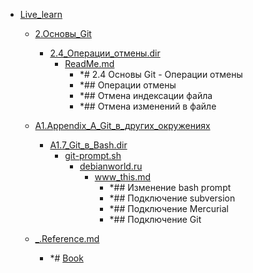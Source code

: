 - <a href = "E:\Node_projects\Node_Way\NBase\_Md\_Index\_Git\content\Docs\git-scm.com\Live_learn\cat.Live_learn\dir.Live_learn.md">Live_learn</a>
    - <a href = "E:\Node_projects\Node_Way\NBase\_Md\_Index\_Git\content\Docs\git-scm.com\Live_learn\2.Основы_Git\cat.2.Основы_Git\dir.2.Основы_Git.md">2.Основы_Git</a>
        - <a href = "E:\Node_projects\Node_Way\NBase\_Md\_Index\_Git\content\Docs\git-scm.com\Live_learn\2.Основы_Git\2.4_Операции_отмены.dir\cat.2.4_Операции_отмены.dir\dir.2.4_Операции_отмены.dir.md">2.4_Операции_отмены.dir</a>
            - <a href = "E:\Node_projects\Node_Way\NBase\_Md\_Index\_Git\content\Docs\git-scm.com\Live_learn\2.Основы_Git\2.4_Операции_отмены.dir\ReadMe.md">ReadMe.md</a>
                - *# 2.4 Основы Git - Операции отмены
                - *## Операции отмены
                - *## Отмена индексации файла
                - *## Отмена изменений в файле
        
    
    - <a href = "E:\Node_projects\Node_Way\NBase\_Md\_Index\_Git\content\Docs\git-scm.com\Live_learn\A1.Appendix_A_Git_в_других_окружениях\cat.A1.Appendix_A_Git_в_других_окружениях\dir.A1.Appendix_A_Git_в_других_окружениях.md">A1.Appendix_A_Git_в_других_окружениях</a>
        - <a href = "E:\Node_projects\Node_Way\NBase\_Md\_Index\_Git\content\Docs\git-scm.com\Live_learn\A1.Appendix_A_Git_в_других_окружениях\A1.7_Git_в_Bash.dir\cat.A1.7_Git_в_Bash.dir\dir.A1.7_Git_в_Bash.dir.md">A1.7_Git_в_Bash.dir</a>
            - <a href = "E:\Node_projects\Node_Way\NBase\_Md\_Index\_Git\content\Docs\git-scm.com\Live_learn\A1.Appendix_A_Git_в_других_окружениях\A1.7_Git_в_Bash.dir\git-prompt.sh\cat.git-prompt.sh\dir.git-prompt.sh.md">git-prompt.sh</a>
                - <a href = "E:\Node_projects\Node_Way\NBase\_Md\_Index\_Git\content\Docs\git-scm.com\Live_learn\A1.Appendix_A_Git_в_других_окружениях\A1.7_Git_в_Bash.dir\git-prompt.sh\debianworld.ru\cat.debianworld.ru\dir.debianworld.ru.md">debianworld.ru</a>
                    - <a href = "E:\Node_projects\Node_Way\NBase\_Md\_Index\_Git\content\Docs\git-scm.com\Live_learn\A1.Appendix_A_Git_в_других_окружениях\A1.7_Git_в_Bash.dir\git-prompt.sh\debianworld.ru\www_this.md">www_this.md</a>
                        - *## Изменение bash prompt
                        - *## Подключение subversion
                        - *## Подключение Mercurial
                        - *## Подключение Git
                
            
        
    
    - <a href = "E:\Node_projects\Node_Way\NBase\_Md\_Index\_Git\content\Docs\git-scm.com\Live_learn\_.Reference.md">_.Reference.md</a>
        - *# [Book](https://git-scm.com/book/ru/v2)
